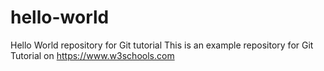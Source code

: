 # hello-world
Hello World repository for Git tutorial
This is an example repository for Git Tutorial on https://www.w3schools.com

